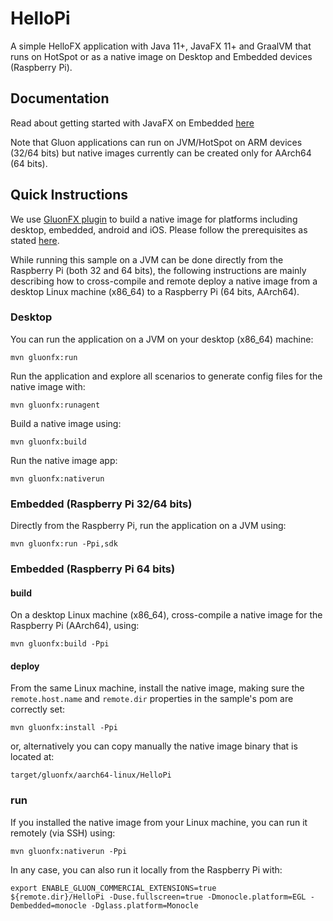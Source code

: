 
# HelloPi

A simple HelloFX application with Java 11+, JavaFX 11+ and GraalVM that runs on HotSpot or as a native image on Desktop and Embedded devices (Raspberry Pi).

## Documentation

Read about getting started with JavaFX on Embedded [here](https://docs.gluonhq.com/#platforms_embedded)

Note that Gluon applications can run on JVM/HotSpot on ARM devices (32/64 bits) but native images currently can be created only for AArch64 (64 bits).

## Quick Instructions

We use [GluonFX plugin](https://docs.gluonhq.com/) to build a native image for platforms including desktop, embedded, android and iOS.
Please follow the prerequisites as stated [here](https://docs.gluonhq.com/#_requirements).

While running this sample on a JVM can be done directly from the Raspberry Pi (both 32 and 64 bits), the following instructions are mainly describing how to cross-compile and remote deploy a native image from a desktop Linux machine (x86_64) to a Raspberry Pi (64 bits, AArch64).

### Desktop

You can run the application on a JVM on your desktop (x86_64) machine:

    mvn gluonfx:run

Run the application and explore all scenarios to generate config files for the native image with:

    mvn gluonfx:runagent

Build a native image using:

    mvn gluonfx:build

Run the native image app:

    mvn gluonfx:nativerun
   
### Embedded (Raspberry Pi 32/64 bits)
    
Directly from the Raspberry Pi, run the application on a JVM using:

    mvn gluonfx:run -Ppi,sdk

### Embedded (Raspberry Pi 64 bits)

#### build

On a desktop Linux machine (x86_64), cross-compile a native image for the Raspberry Pi (AArch64), using:
    
    mvn gluonfx:build -Ppi
    
#### deploy

From the same Linux machine, install the native image, making sure the `remote.host.name` and `remote.dir` properties in the sample's pom are correctly set:
    
    mvn gluonfx:install -Ppi

or, alternatively you can copy manually the native image binary that is located at:

    target/gluonfx/aarch64-linux/HelloPi    
 
### run

If you installed the native image from your Linux machine, you can run it remotely (via SSH) using:
   
    mvn gluonfx:nativerun -Ppi

In any case, you can also run it locally from the Raspberry Pi with:

    export ENABLE_GLUON_COMMERCIAL_EXTENSIONS=true
    ${remote.dir}/HelloPi -Duse.fullscreen=true -Dmonocle.platform=EGL -Dembedded=monocle -Dglass.platform=Monocle
